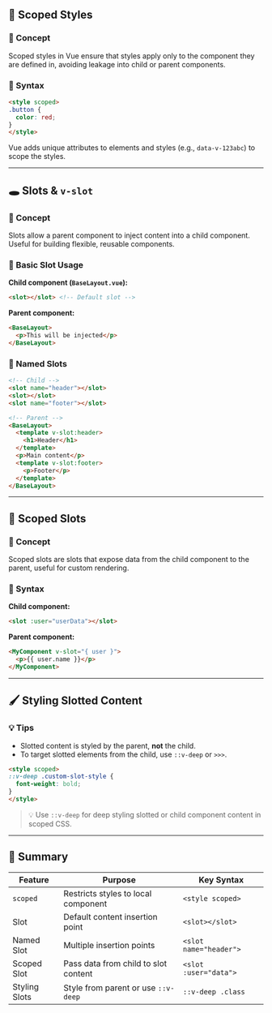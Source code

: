 ## 🎨 Scoped Styles

### 🧠 Concept

Scoped styles in Vue ensure that styles apply only to the component they are defined in, avoiding leakage into child or parent components.

### 🔧 Syntax

```html
<style scoped>
.button {
  color: red;
}
</style>
```

Vue adds unique attributes to elements and styles (e.g., `data-v-123abc`) to scope the styles.

---

## 🕳️ Slots & `v-slot`

### 🧠 Concept

Slots allow a parent component to inject content into a child component. Useful for building flexible, reusable components.

### 🔧 Basic Slot Usage

**Child component (`BaseLayout.vue`):**

```html
<slot></slot> <!-- Default slot -->
```

**Parent component:**

```html
<BaseLayout>
  <p>This will be injected</p>
</BaseLayout>
```

### 🔧 Named Slots

```html
<!-- Child -->
<slot name="header"></slot>
<slot></slot>
<slot name="footer"></slot>

<!-- Parent -->
<BaseLayout>
  <template v-slot:header>
    <h1>Header</h1>
  </template>
  <p>Main content</p>
  <template v-slot:footer>
    <p>Footer</p>
  </template>
</BaseLayout>
```

---

## 🎯 Scoped Slots

### 🧠 Concept

Scoped slots are slots that expose data from the child component to the parent, useful for custom rendering.

### 🔧 Syntax

**Child component:**

```html
<slot :user="userData"></slot>
```

**Parent component:**

```html
<MyComponent v-slot="{ user }">
  <p>{{ user.name }}</p>
</MyComponent>
```

---

## 🖌️ Styling Slotted Content

### 💡 Tips

* Slotted content is styled by the parent, **not** the child.
* To target slotted elements from the child, use `::v-deep` or `>>>`.

```html
<style scoped>
::v-deep .custom-slot-style {
  font-weight: bold;
}
</style>
```

> 💡 Use `::v-deep` for deep styling slotted or child component content in scoped CSS.

---

## 📌 Summary

| Feature       | Purpose                              | Key Syntax             |
| ------------- | ------------------------------------ | ---------------------- |
| `scoped`      | Restricts styles to local component  | `<style scoped>`       |
| Slot          | Default content insertion point      | `<slot></slot>`        |
| Named Slot    | Multiple insertion points            | `<slot name="header">` |
| Scoped Slot   | Pass data from child to slot content | `<slot :user="data">`  |
| Styling Slots | Style from parent or use `::v-deep`  | `::v-deep .class`      |
